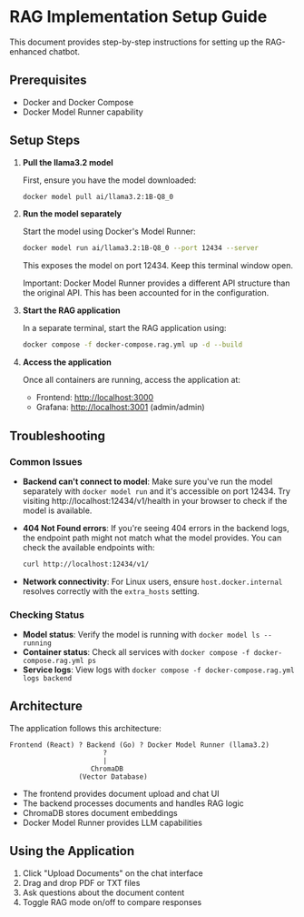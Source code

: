 # RAG Implementation Setup Guide

This document provides step-by-step instructions for setting up the RAG-enhanced chatbot.

## Prerequisites

- Docker and Docker Compose
- Docker Model Runner capability

## Setup Steps

1. **Pull the llama3.2 model**

   First, ensure you have the model downloaded:

   ```bash
   docker model pull ai/llama3.2:1B-Q8_0
   ```

2. **Run the model separately**

   Start the model using Docker's Model Runner:

   ```bash
   docker model run ai/llama3.2:1B-Q8_0 --port 12434 --server
   ```

   This exposes the model on port 12434. Keep this terminal window open.

   Important: Docker Model Runner provides a different API structure than the original API. This has been accounted for in the configuration.

3. **Start the RAG application**

   In a separate terminal, start the RAG application using:

   ```bash
   docker compose -f docker-compose.rag.yml up -d --build
   ```

4. **Access the application**

   Once all containers are running, access the application at:
   
   - Frontend: [http://localhost:3000](http://localhost:3000)
   - Grafana: [http://localhost:3001](http://localhost:3001) (admin/admin)

## Troubleshooting

### Common Issues

- **Backend can't connect to model**: Make sure you've run the model separately with `docker model run` and it's accessible on port 12434. Try visiting http://localhost:12434/v1/health in your browser to check if the model is available.

- **404 Not Found errors**: If you're seeing 404 errors in the backend logs, the endpoint path might not match what the model provides. You can check the available endpoints with:
  ```bash
  curl http://localhost:12434/v1/
  ```

- **Network connectivity**: For Linux users, ensure `host.docker.internal` resolves correctly with the `extra_hosts` setting.

### Checking Status

- **Model status**: Verify the model is running with `docker model ls --running`
- **Container status**: Check all services with `docker compose -f docker-compose.rag.yml ps`
- **Service logs**: View logs with `docker compose -f docker-compose.rag.yml logs backend`

## Architecture

The application follows this architecture:

```
Frontend (React) ? Backend (Go) ? Docker Model Runner (llama3.2)
                       ?
                       |
                    ChromaDB
                 (Vector Database)
```

- The frontend provides document upload and chat UI
- The backend processes documents and handles RAG logic
- ChromaDB stores document embeddings
- Docker Model Runner provides LLM capabilities

## Using the Application

1. Click "Upload Documents" on the chat interface
2. Drag and drop PDF or TXT files
3. Ask questions about the document content
4. Toggle RAG mode on/off to compare responses
